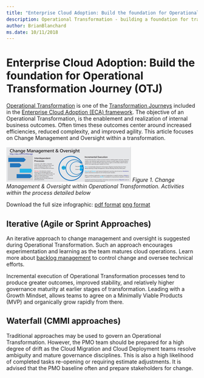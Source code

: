 ```yaml
---
title: "Enterprise Cloud Adoption: Build the foundation for Operational Transformation"
description: Operational Transformation - building a foundation for transformation
author: BrianBlanchard
ms.date: 10/11/2018
---
```


# Enterprise Cloud Adoption: Build the foundation for Operational Transformation Journey (OTJ)

[Operational Transformation](overview.md) is one of the [Transformation Journeys](../overview.md) included in the [Enterprise Cloud Adoption (ECA) framework](../../overview.md). The objective of an Operational Transformation, is the enablement and realization of internal business outcomes. Often times these outcomes center around increased efficiencies, reduced complexity, and improved agility. This article focuses on Change Management and Oversight within a transformation.

![Change Management & Oversight within Operational Transformation](../../_images/operational-transformation-manage.png)
*Figure 1. Change Management & Oversight within Operational Transformation. Activities within the process detailed below*

Download the full size infographic: [pdf format](../../_images/operational-transformation-infographic.png) [png format](../../_images/operational-transformation-infographic.pdf)

## Iterative (Agile or Sprint Approaches)

An iterative approach to change management and oversight is suggested during Operational Transformation. Such an approach encourages experimentation and learning as the team matures cloud operations. Learn more about [backlog management](../../migrate/plan/iterative-change-management.md) to control change and oversee technical efforts.

Incremental execution of Operational Transformation processes tend to produce greater outcomes, improved stability, and relatively higher governance maturity at earlier stages of transformation. Leading with a Growth Mindset, allows teams to agree on a Minimally Viable Products (MVP) and organically grow rapidly from there.

## Waterfall (CMMI approaches)

Traditional approaches may be used to govern an Operational Transformation. However, the PMO team should be prepared for a high degree of drift as the Cloud Migration and Cloud Deployment teams resolve ambiguity and mature governance disciplines. This is also a high likelihood of completed tasks re-opening or requiring estimate adjustments. It is advised that the PMO baseline often and prepare stakeholders for change.